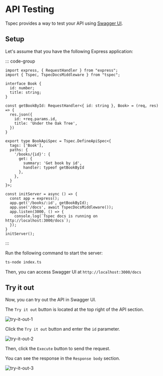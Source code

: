 # API Testing

Tspec provides a way to test your API using [Swagger UI](https://swagger.io/tools/swagger-ui/).

## Setup

Let's assume that you have the following Express application:

::: code-group
```ts[index.ts]
import express, { RequestHandler } from "express";
import { Tspec, TspecDocsMiddleware } from "tspec";

interface Book {
  id: number;
  title: string;
}

const getBookById: RequestHandler<{ id: string }, Book> = (req, res) => {
  res.json({
    id: +req.params.id,
    title: 'Under the Oak Tree',
  })
}

export type BookApiSpec = Tspec.DefineApiSpec<{
  tags: ['Book'],
  paths: {
    '/books/{id}': {
      get: {
        summary: 'Get book by id',
        handler: typeof getBookById
      },
    },
  }
}>;

const initServer = async () => {
  const app = express();
  app.get('/books/:id', getBookById);
  app.use('/docs', await TspecDocsMiddleware());
  app.listen(3000, () => {
    console.log(`Tspec docs is running on http://localhost:3000/docs`);
  });
}
initServer();
```
:::

Run the following command to start the server:

```bash
ts-node index.ts
```

Then, you can access Swagger UI at `http://localhost:3000/docs`


## Try it out

Now, you can try out the API in Swagger UI.

The `Try it out` button is located at the top right of the API section.

![try-it-out-1](/assets/images/api-test-1.png)


Click the `Try it out` button and enter the `id` parameter.

![try-it-out-2](/assets/images/api-test-2.png)

Then, click the `Execute` button to send the request.

You can see the response in the `Response body` section.

![try-it-out-3](/assets/images/api-test-3.png)

